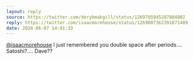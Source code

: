 ```yaml
---
layout: reply
source: https://twitter.com/derykmakgill/status/1269705945287884802
reply: https://twitter.com/isaacmorehouse/status/1269607362391871489
date: 2020-06-07 14:01:33
---
```


[@isaacmorehouse](https://twitter.com/isaacmorehouse) I just remembered you double space after periods.... Satoshi?.... Dave??
